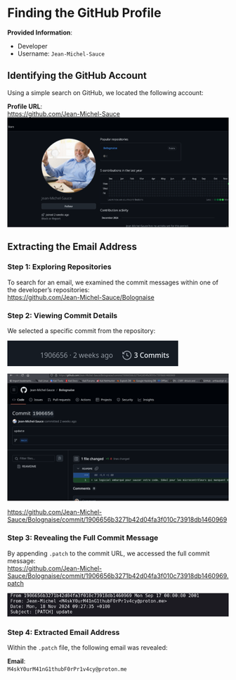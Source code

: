 # Finding the GitHub Profile

**Provided Information**:
- Developer
- Username: `Jean-Michel-Sauce`

## Identifying the GitHub Account

Using a simple search on GitHub, we located the following account:

**Profile URL**:  
https://github.com/Jean-Michel-Sauce
![Profile](./profile.png)

## Extracting the Email Address

### Step 1: Exploring Repositories

To search for an email, we examined the commit messages within one of the developer’s repositories:  
https://github.com/Jean-Michel-Sauce/Bolognaise


### Step 2: Viewing Commit Details

We selected a specific commit from the repository:  

![Commits](./commit.png)

![Example commit](./example.png)


https://github.com/Jean-Michel-Sauce/Bolognaise/commit/1906656b3271b42d04fa3f010c73918db1460969



### Step 3: Revealing the Full Commit Message

By appending `.patch` to the commit URL, we accessed the full commit message:  
https://github.com/Jean-Michel-Sauce/Bolognaise/commit/1906656b3271b42d04fa3f010c73918db1460969.patch

![Patch](./patch.png)


### Step 4: Extracted Email Address

Within the `.patch` file, the following email was revealed:

**Email**:  
`M4skY0urM41nG1thubF0rPr1v4cy@proton.me`
